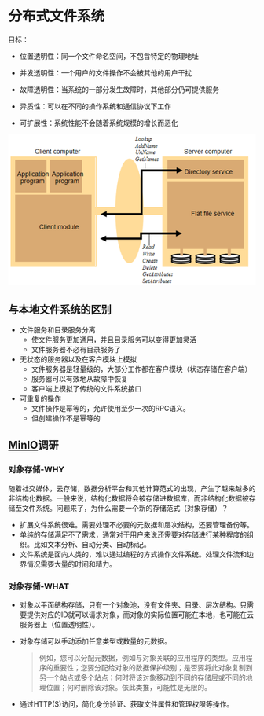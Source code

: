 # 分布式文件系统

目标：

- 位置透明性：同一个文件命名空间，不包含特定的物理地址
- 并发透明性：一个用户的文件操作不会被其他的用户干扰
- 故障透明性：当系统的一部分发生故障时，其他部分仍可提供服务
- 异质性：可以在不同的操作系统和通信协议下工作

- 可扩展性：系统性能不会随着系统规模的增长而恶化

![image-20210506204510256](文件系统.assets/image-20210506204510256.png)

## 与本地文件系统的区别

- 文件服务和目录服务分离
  - 使文件服务更加通用，并且目录服务可以变得更加灵活
  - 文件服务器不必有目录服务了
- 无状态的服务器以及在客户模块上模拟
  - 文件服务器是轻量级的，大部分工作都在客户模块（状态存储在客户端）
  - 服务器可以有效地从故障中恢复
  - 客户端上模拟了传统的文件系统接口
- 可重复的操作
  - 文件操作是幂等的，允许使用至少一次的RPC语义。
  - 但创建操作不是幂等的



## [MinIO](http://www.minio.org.cn/)调研

### 对象存储-WHY

随着社交媒体，云存储，数据分析平台和其他计算范式的出现，产生了越来越多的非结构化数据。一般来说，结构化数据将会被存储进数据库，而非结构化数据被存储至文件系统。问题来了，为什么需要一个新的存储范式（对象存储）？

- 扩展文件系统很难。需要处理不必要的元数据和层次结构，还要管理备份等。
- 单纯的存储满足不了需求，通常对于用户来说还需要对存储进行某种程度的组织。比如文本分析、自动分类、自动标记。
- 文件系统是面向人类的，难以通过编程的方式操作文件系统。处理文件流和边界情况需要大量的时间和精力。



### 对象存储-WHAT

- 对象以平面结构存储，只有一个对象池，没有文件夹、目录、层次结构。只需要提供对应的ID就可以请求对象，而对象的实际位置可能在本地，也可能在云服务器上（位置透明性）。

- 对象存储可以手动添加任意类型或数量的元数据。
	
	> 例如，您可以分配元数据，例如与对象关联的应用程序的类型。应用程序的重要性；您要分配给对象的数据保护级别；是否要将此对象复制到另一个站点或多个站点；何时将该对象移动到不同的存储层或不同的地理位置；何时删除该对象。依此类推，可能性是无限的。
	
- 通过HTTP(S)访问，简化身份验证、获取文件属性和管理权限等操作。

